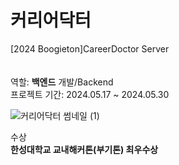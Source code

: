# 커리어닥터
[2024 Boogieton]CareerDoctor Server<br>
<br><br>
역할: <b>백엔드</b> 개발/Backend<br>
프로젝트 기간: 2024.05.17 ~ 2024.05.30

![커리어닥터 썸네일 (1)](https://github.com/user-attachments/assets/dfcaafc4-54fc-4bc8-9089-3b1153cef5ce)

수상<br>
<b>한성대학교 교내해커톤(부기톤) 최우수상</b>
